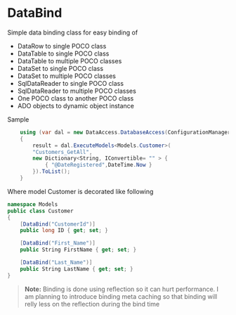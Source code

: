 # DataBind
Simple data binding class for easy binding of
 - DataRow to single POCO class
 - DataTable to single POCO class
 - DataTable to multiple POCO classes
 - DataSet to single POCO class
 - DataSet to multiple POCO classes
 - SqlDataReader to single POCO class
 - SqlDataReader to multiple POCO classes
 - One POCO class to another POCO class
 - ADO objects to dynamic object instance

Sample

```csharp
    using (var dal = new DataAccess.DatabaseAccess(ConfigurationManager.ConnectionStrings["db.connection"].ToString()))
    {
        result = dal.ExecuteModels<Models.Customer>(
        "Customers_GetAll",
        new Dictionary<String, IConvertible= "" > {
            { "@DateRegistered",DateTime.Now }
        }).ToList();
    }
```
Where model Customer is decorated like following 

```csharp
namespace Models
public class Customer
{
    [DataBind("CustomerId")]
    public long ID { get; set; }

    [DataBind("First_Name")]
    public String FirstName { get; set; }

    [DataBind("Last_Name")]
    public String LastName { get; set; }
}
```

> **Note:**
Binding is done using reflection so it can hurt performance. I am planning to introduce binding meta caching so that binding will relly less on the reflection during the bind time
